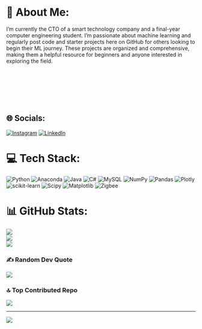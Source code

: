 # 💫 About Me:
I’m currently the CTO of a smart technology company and a final-year computer engineering student. I’m passionate about machine learning and regularly post code and starter projects here on GitHub for others looking to begin their ML journey. These projects are organized and comprehensive, making them a helpful resource for beginners and anyone interested in exploring the field.<br><br><br><br><br><br><br>


## 🌐 Socials:
[![Instagram](https://img.shields.io/badge/Instagram-%23E4405F.svg?logo=Instagram&logoColor=white)](https://instagram.com/sho.ali0) [![LinkedIn](https://img.shields.io/badge/LinkedIn-%230077B5.svg?logo=linkedin&logoColor=white)](https://linkedin.com/in/ali-shoeibi-4bb428331) 

# 💻 Tech Stack:
![Python](https://img.shields.io/badge/python-3670A0?style=for-the-badge&logo=python&logoColor=ffdd54) ![Anaconda](https://img.shields.io/badge/Anaconda-%2344A833.svg?style=for-the-badge&logo=anaconda&logoColor=white) ![Java](https://img.shields.io/badge/java-%23ED8B00.svg?style=for-the-badge&logo=openjdk&logoColor=white) ![C#](https://img.shields.io/badge/c%23-%23239120.svg?style=for-the-badge&logo=csharp&logoColor=white) ![MySQL](https://img.shields.io/badge/mysql-4479A1.svg?style=for-the-badge&logo=mysql&logoColor=white) ![NumPy](https://img.shields.io/badge/numpy-%23013243.svg?style=for-the-badge&logo=numpy&logoColor=white) ![Pandas](https://img.shields.io/badge/pandas-%23150458.svg?style=for-the-badge&logo=pandas&logoColor=white) ![Plotly](https://img.shields.io/badge/Plotly-%233F4F75.svg?style=for-the-badge&logo=plotly&logoColor=white) ![scikit-learn](https://img.shields.io/badge/scikit--learn-%23F7931E.svg?style=for-the-badge&logo=scikit-learn&logoColor=white) ![Scipy](https://img.shields.io/badge/SciPy-%230C55A5.svg?style=for-the-badge&logo=scipy&logoColor=%white) ![Matplotlib](https://img.shields.io/badge/Matplotlib-%23ffffff.svg?style=for-the-badge&logo=Matplotlib&logoColor=black) ![Zigbee](https://img.shields.io/badge/zigbee-%23EB0443.svg?style=for-the-badge&logo=zigbee&logoColor=white)
# 📊 GitHub Stats:
![](https://github-readme-stats.vercel.app/api?username=shoali2023&theme=ayu-mirage&hide_border=true&include_all_commits=true&count_private=false)<br/>
![](https://github-readme-streak-stats.herokuapp.com/?user=shoali2023&theme=ayu-mirage&hide_border=true)<br/>
![](https://github-readme-stats.vercel.app/api/top-langs/?username=shoali2023&theme=ayu-mirage&hide_border=true&include_all_commits=true&count_private=false&layout=compact)

### ✍️ Random Dev Quote
![](https://quotes-github-readme.vercel.app/api?type=horizontal&theme=radical)

### 🔝 Top Contributed Repo
![](https://github-contributor-stats.vercel.app/api?username=shoali2023&limit=5&theme=dark&combine_all_yearly_contributions=true)

---
[![](https://visitcount.itsvg.in/api?id=shoali2023&icon=2&color=9)](https://visitcount.itsvg.in)

<!-- Proudly created with GPRM ( https://gprm.itsvg.in ) -->
